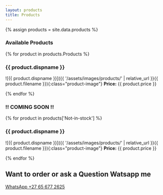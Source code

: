 ```yaml
---
layout: products
title: Products
---
```


{% assign products = site.data.products %}

### Available Products
{% for product in products.Products %}
### {{ product.dispname }}

![{{ product.dispname }}]({{ '/assets/images/products/' | relative_url }}{{ product.filename }}){:class="product-image"}
**Price:** {{ product.price }}

{% endfor %}

### !! COMING SOON !!
{% for product in products['Not-in-stock'] %}
### {{ product.dispname }}

![{{ product.dispname }}]({{ '/assets/images/products/' | relative_url }}{{ product.filename }}){:class="product-image"}
**Price:** {{ product.price }}

{% endfor %}

## Want to order or ask a Question Watsapp me
[WhatsApp +27 65 677 2625](https://wa.me/27656772625?text=Hello%20%F0%9F%98%8A%0AI'm%20interested%20in%20placing%20an%20order%20for%20(product%20name)%20for%20this%20upcoming%20Friday.%20Could%20you%20please%20provide%20me%20with%20the%20pickup%20location%3F%20Also%2C%20I%20would%20appreciate%20confirmation%20once%20it's%20ready.%20Thank%20you!)
